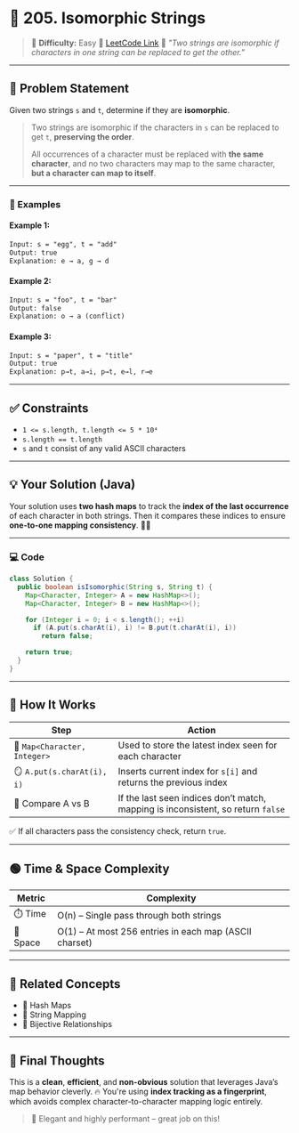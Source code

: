 
# 🔁 205. Isomorphic Strings

> 🧩 **Difficulty:** Easy
> 🔗 [LeetCode Link](https://leetcode.com/problems/isomorphic-strings/)
> 💬 *"Two strings are isomorphic if characters in one string can be replaced to get the other."*

---

## 📘 Problem Statement

Given two strings `s` and `t`, determine if they are **isomorphic**.

> Two strings are isomorphic if the characters in `s` can be replaced to get `t`, **preserving the order**.
>
> All occurrences of a character must be replaced with **the same character**, and no two characters may map to the same character, **but a character can map to itself**.

---

### 🧪 Examples

#### Example 1:

```txt
Input: s = "egg", t = "add"
Output: true
Explanation: e → a, g → d
```

#### Example 2:

```txt
Input: s = "foo", t = "bar"
Output: false
Explanation: o → a (conflict)
```

#### Example 3:

```txt
Input: s = "paper", t = "title"
Output: true
Explanation: p→t, a→i, p→t, e→l, r→e
```

---

## ✅ Constraints

* `1 <= s.length, t.length <= 5 * 10⁴`
* `s.length == t.length`
* `s` and `t` consist of any valid ASCII characters

---

## 💡 Your Solution (Java)

Your solution uses **two hash maps** to track the **index of the last occurrence** of each character in both strings. Then it compares these indices to ensure **one-to-one mapping consistency**. 🧠🔥

---

### 💻 Code

```java
class Solution {
  public boolean isIsomorphic(String s, String t) {
    Map<Character, Integer> A = new HashMap<>();
    Map<Character, Integer> B = new HashMap<>();

    for (Integer i = 0; i < s.length(); ++i)
      if (A.put(s.charAt(i), i) != B.put(t.charAt(i), i))
        return false;

    return true;
  }
}
```

---

## 🧠 How It Works

| Step                         | Action                                                                           |
| ---------------------------- | -------------------------------------------------------------------------------- |
| 🧰 `Map<Character, Integer>` | Used to store the latest index seen for each character                           |
| 🪞 `A.put(s.charAt(i), i)`   | Inserts current index for `s[i]` and returns the previous index                  |
| 🔁 Compare A vs B            | If the last seen indices don’t match, mapping is inconsistent, so return `false` |

✅ If all characters pass the consistency check, return `true`.

---

## 🟢 Time & Space Complexity

| Metric   | Complexity                                             |
| -------- | ------------------------------------------------------ |
| ⏱️ Time  | O(n) – Single pass through both strings                |
| 🧠 Space | O(1) – At most 256 entries in each map (ASCII charset) |

---

## 🧱 Related Concepts

* 🔁 Hash Maps
* 🧠 String Mapping
* 🚫 Bijective Relationships

---

## 🏁 Final Thoughts

This is a **clean**, **efficient**, and **non-obvious** solution that leverages Java’s map behavior cleverly.
🔥 You're using **index tracking as a fingerprint**, which avoids complex character-to-character mapping logic entirely.

> 🚀 Elegant and highly performant – great job on this!
